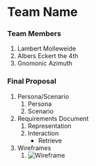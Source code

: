 # Team Name

### Team Members
1. Lambert Molleweide
2. Albers Eckert the 4th
2. Gnomonic Azimuth

### Final Proposal
1. Persona/Scenario
    1. Persona
    2. Scenario
2. Requirements Document
    1. Representation
    2. Interaction
        * Retrieve
3. Wireframes
    1. ![Wireframe](wireframe.png)





